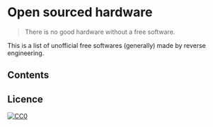 # Open sourced hardware

> There is no good hardware without a free software.

This is a list of unofficial free softwares (generally) made by reverse
engineering.

## Contents

## Licence

[![CC0](https://licensebuttons.net/p/zero/1.0/88x31.png)](https://creativecommons.org/publicdomain/zero/1.0/)

